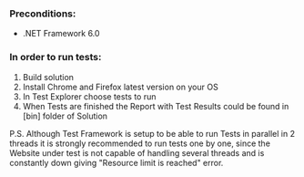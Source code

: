 ### Preconditions:
- .NET Framework 6.0

### In order to run tests:
1. Build solution
2. Install Chrome and Firefox latest version on your OS
3. In Test Explorer choose tests to run
4. When Tests are finished the Report with Test Results could be found in [bin] folder of Solution

P.S.
Although Test Framework is setup to be able to run Tests in parallel in 2 threads 
it is strongly recommended to run tests one by one, since the Website under test is not capable of handling several threads and is constantly down
giving "Resource limit is reached" error.
